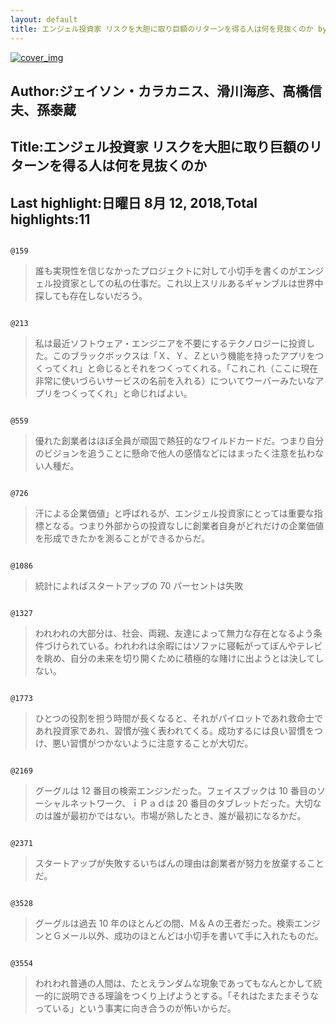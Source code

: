 ```yaml
---
layout: default
title: エンジェル投資家 リスクを大胆に取り巨額のリターンを得る人は何を見抜くのか by ジェイソン・カラカニス、滑川海彦、高橋信夫、孫泰蔵
---
```


[![cover_img](http://images-jp.amazon.com/images/P/B07DXKCR83.09.MZZZZZZZ.jpg)](https://www.amazon.co.jp/dp/B07DXKCR83)  
## Author:ジェイソン・カラカニス、滑川海彦、高橋信夫、孫泰蔵  
## Title:エンジェル投資家 リスクを大胆に取り巨額のリターンを得る人は何を見抜くのか  
## Last highlight:日曜日 8月 12, 2018,Total highlights:11  
```
  
@159  
```
> 誰も実現性を信じなかったプロジェクトに対して小切手を書くのがエンジェル投資家としての私の仕事だ。これ以上スリルあるギャンブルは世界中探しても存在しないだろう。  
```
  
@213  
```
> 私は最近ソフトウェア・エンジニアを不要にするテクノロジーに投資した。このブラックボックスは「Ｘ、Ｙ、Ｚという機能を持ったアプリをつくってくれ」と命じるとそれをつくってくれる。「これこれ（ここに現在非常に使いづらいサービスの名前を入れる）についてウーバーみたいなアプリをつくってくれ」と命じればよい。  
```
  
@559  
```
> 優れた創業者はほぼ全員が頑固で熱狂的なワイルドカードだ。つまり自分のビジョンを追うことに懸命で他人の感情などにはまったく注意を払わない人種だ。  
```
  
@726  
```
> 汗による企業価値」と呼ばれるが、エンジェル投資家にとっては重要な指標となる。つまり外部からの投資なしに創業者自身がどれだけの企業価値を形成できたかを測ることができるからだ。  
```
  
@1086  
```
> 統計によればスタートアップの 70 パーセントは失敗  
```
  
@1327  
```
> われわれの大部分は、社会、両親、友達によって無力な存在となるよう条件づけられている。われわれは余暇にはソファに寝転がってぼんやテレビを眺め、自分の未来を切り開くために積極的な賭けに出ようとは決してしない。  
```
  
@1773  
```
> ひとつの役割を担う時間が長くなると、それがパイロットであれ救命士であれ投資家であれ、習慣が強く表われてくる。成功するには良い習慣をつけ、悪い習慣がつかないように注意することが大切だ。  
```
  
@2169  
```
> グーグルは 12 番目の検索エンジンだった。フェイスブックは 10 番目のソーシャルネットワーク、ｉＰａｄは 20 番目のタブレットだった。大切なのは誰が最初かではない。市場が熟したとき、誰が最初になるかだ。  
```
  
@2371  
```
> スタートアップが失敗するいちばんの理由は創業者が努力を放棄することだ。  
```
  
@3528  
```
> グーグルは過去 10 年のほとんどの間、Ｍ＆Ａの王者だった。検索エンジンとＧメール以外、成功のほとんどは小切手を書いて手に入れたものだ。  
```
  
@3554  
```
> われわれ普通の人間は、たとえランダムな現象であってもなんとかして統一的に説明できる理論をつくり上げようとする。「それはたまたまそうなっている」という事実に向き合うのが怖いからだ。  
```